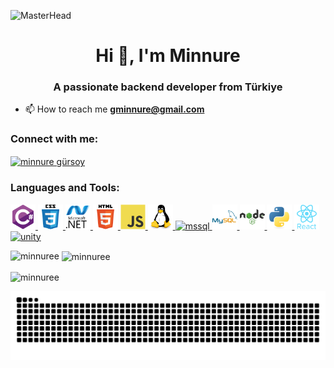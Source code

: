 
![MasterHead](https://www.michaelpage.co.in/sites/michaelpage.co.in/files/styles/advice_node_desktop/public/2022-05/Software%20Developer.jpg.webp?itok=wzB1XCju)



<h1 align="center">Hi 👋, I'm Minnure</h1>
<h3 align="center">A passionate backend developer from Türkiye</h3>

- 📫 How to reach me **gminnure@gmail.com**

<h3 align="left">Connect with me:</h3>
<p align="left">
<a href="https://www.linkedin.com/in/minnure-g-480b8020a/" target="blank"><img align="center" src="https://raw.githubusercontent.com/rahuldkjain/github-profile-readme-generator/master/src/images/icons/Social/linked-in-alt.svg" alt="minnure gürsoy" height="30" width="40" /></a>
</p>

<h3 align="left">Languages and Tools:</h3>
<p align="left"> <a href="https://www.w3schools.com/cs/" target="_blank" rel="noreferrer"> <img src="https://raw.githubusercontent.com/devicons/devicon/master/icons/csharp/csharp-original.svg" alt="csharp" width="40" height="40"/> </a> <a href="https://www.w3schools.com/css/" target="_blank" rel="noreferrer"> <img src="https://raw.githubusercontent.com/devicons/devicon/master/icons/css3/css3-original-wordmark.svg" alt="css3" width="40" height="40"/> </a> <a href="https://dotnet.microsoft.com/" target="_blank" rel="noreferrer"> <img src="https://raw.githubusercontent.com/devicons/devicon/master/icons/dot-net/dot-net-original-wordmark.svg" alt="dotnet" width="40" height="40"/> </a> <a href="https://www.w3.org/html/" target="_blank" rel="noreferrer"> <img src="https://raw.githubusercontent.com/devicons/devicon/master/icons/html5/html5-original-wordmark.svg" alt="html5" width="40" height="40"/> </a> <a href="https://developer.mozilla.org/en-US/docs/Web/JavaScript" target="_blank" rel="noreferrer"> <img src="https://raw.githubusercontent.com/devicons/devicon/master/icons/javascript/javascript-original.svg" alt="javascript" width="40" height="40"/> </a> <a href="https://www.linux.org/" target="_blank" rel="noreferrer"> <img src="https://raw.githubusercontent.com/devicons/devicon/master/icons/linux/linux-original.svg" alt="linux" width="40" height="40"/> </a> <a href="https://www.microsoft.com/en-us/sql-server" target="_blank" rel="noreferrer"> <img src="https://www.svgrepo.com/show/303229/microsoft-sql-server-logo.svg" alt="mssql" width="40" height="40"/> </a> <a href="https://www.mysql.com/" target="_blank" rel="noreferrer"> <img src="https://raw.githubusercontent.com/devicons/devicon/master/icons/mysql/mysql-original-wordmark.svg" alt="mysql" width="40" height="40"/> </a> <a href="https://nodejs.org" target="_blank" rel="noreferrer"> <img src="https://raw.githubusercontent.com/devicons/devicon/master/icons/nodejs/nodejs-original-wordmark.svg" alt="nodejs" width="40" height="40"/> </a> <a href="https://www.python.org" target="_blank" rel="noreferrer"> <img src="https://raw.githubusercontent.com/devicons/devicon/master/icons/python/python-original.svg" alt="python" width="40" height="40"/> </a> <a href="https://reactjs.org/" target="_blank" rel="noreferrer"> <img src="https://raw.githubusercontent.com/devicons/devicon/master/icons/react/react-original-wordmark.svg" alt="react" width="40" height="40"/> </a> <a href="https://unity.com/" target="_blank" rel="noreferrer"> <img src="https://www.vectorlogo.zone/logos/unity3d/unity3d-icon.svg" alt="unity" width="40" height="40"/> </a> </p>

<p><img align="left" src="https://github-readme-stats.vercel.app/api/top-langs?username=minnuree&show_icons=true&locale=en&layout=compact" alt="minnuree" /></p>

<p>&nbsp;<img align="center" src="https://github-readme-stats.vercel.app/api?username=minnuree&show_icons=true&locale=en" alt="minnuree" /></p>

<p><img align="center" src="https://github-readme-streak-stats.herokuapp.com/?user=minnuree&" alt="minnuree" /></p>

<picture>
  <source media="(prefers-color-scheme: dark)" srcset="https://raw.githubusercontent.com/Minnuree/Minnuree/output/github-contribution-grid-snake-dark.svg">
  <source media="(prefers-color-scheme: light)" srcset="https://raw.githubusercontent.com/Minnuree/Minnuree/output/github-contribution-grid-snake.svg">
  <img alt="github contribution grid snake animation" src="https://raw.githubusercontent.com/Minnuree/Minnuree/output/github-contribution-grid-snake.svg">
</picture>
